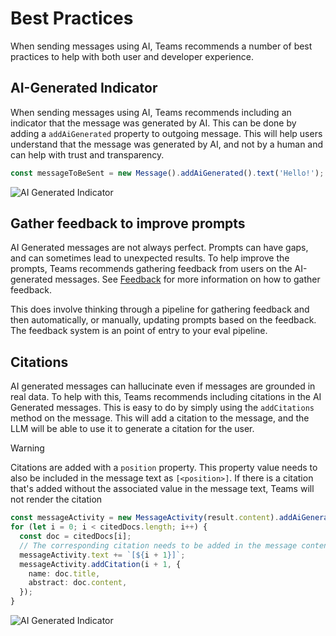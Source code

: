 # Best Practices

When sending messages using AI, Teams recommends a number of best practices to help with both user and developer experience.

## AI-Generated Indicator

When sending messages using AI, Teams recommends including an indicator that the message was generated by AI. This can be done by adding a `addAiGenerated` property to outgoing message. This will help users understand that the message was generated by AI, and not by a human and can help with trust and transparency.

```typescript
const messageToBeSent = new Message().addAiGenerated().text('Hello!');
```

![AI Generated Indicator](/screenshots/ai-generated.gif)

## Gather feedback to improve prompts

AI Generated messages are not always perfect. Prompts can have gaps, and can sometimes lead to unexpected results. To help improve the prompts, Teams recommends gathering feedback from users on the AI-generated messages. See [Feedback](../feedback.md) for more information on how to gather feedback.

This does involve thinking through a pipeline for gathering feedback and then automatically, or manually, updating prompts based on the feedback. The feedback system is an point of entry to your eval pipeline.

## Citations

AI generated messages can hallucinate even if messages are grounded in real data. To help with this, Teams recommends including citations in the AI Generated messages. This is easy to do by simply using the `addCitations` method on the message. This will add a citation to the message, and the LLM will be able to use it to generate a citation for the user.

> [!WARNING]
> Citations are added with a `position` property. This property value needs to also be included in the message text as `[<position>]`. If there is a citation that's added without the associated value in the message text, Teams will not render the citation

```ts
const messageActivity = new MessageActivity(result.content).addAiGenerated();
for (let i = 0; i < citedDocs.length; i++) {
  const doc = citedDocs[i];
  // The corresponding citation needs to be added in the message content
  messageActivity.text += `[${i + 1}]`;
  messageActivity.addCitation(i + 1, {
    name: doc.title,
    abstract: doc.content,
  });
}
```

![AI Generated Indicator](/screenshots/citation.gif)
